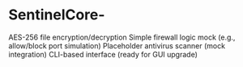 # SentinelCore-
AES-256 file encryption/decryption  Simple firewall logic mock (e.g., allow/block port simulation)  Placeholder antivirus scanner (mock integration)  CLI-based interface (ready for GUI upgrade)
